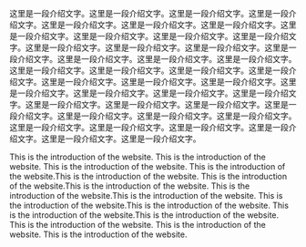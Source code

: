 
这里是一段介绍文字。这里是一段介绍文字。这里是一段介绍文字。这里是一段介绍文字。这里是一段介绍文字。这里是一段介绍文字。这里是一段介绍文字。这里是一段介绍文字。这里是一段介绍文字。这里是一段介绍文字。这里是一段介绍文字。这里是一段介绍文字。这里是一段介绍文字。这里是一段介绍文字。这里是一段介绍文字。这里是一段介绍文字。这里是一段介绍文字。这里是一段介绍文字。这里是一段介绍文字。这里是一段介绍文字。这里是一段介绍文字。这里是一段介绍文字。这里是一段介绍文字。这里是一段介绍文字。这里是一段介绍文字。这里是一段介绍文字。这里是一段介绍文字。这里是一段介绍文字。这里是一段介绍文字。这里是一段介绍文字。这里是一段介绍文字。这里是一段介绍文字。这里是一段介绍文字。这里是一段介绍文字。这里是一段介绍文字。这里是一段介绍文字。这里是一段介绍文字。这里是一段介绍文字。这里是一段介绍文字。这里是一段介绍文字。这里是一段介绍文字。这里是一段介绍文字。

This is the introduction of the website. This is the introduction of the website. This is the introduction of the website. This is the introduction of the website.This is the introduction of the website. This is the introduction of the website.This is the introduction of the website. This is the introduction of the website.This is the introduction of the website. This is the introduction of the website.This is the introduction of the website. This is the introduction of the website.This is the introduction of the website. This is the introduction of the website. This is the introduction of the website. This is the introduction of the website.
